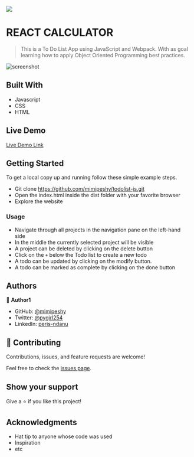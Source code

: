 ![](https://img.shields.io/badge/Microverse-blueviolet)

# REACT CALCULATOR

> This is a To Do List App using JavaScript and Webpack. With as goal learning how to apply Object Oriented Programming best practices.

![screenshot](./screenshot.png)


## Built With

- Javascript
- CSS
- HTML

## Live Demo

[Live Demo Link](https://mimipeshy.github.io/todolist-js/)


## Getting Started

To get a local copy up and running follow these simple example steps.

- Git clone https://github.com/mimipeshy/todolist-js.git
- Open the index.html inside the dist folder with your favorite browser
- Explore the website

### Usage

- Navigate through all projects in the navigation pane on the left-hand side
- In the middle the currently selected project will be visible
- A project can be deleted by clicking on the delete button
- Click on the `+` below the Todo list to create a new todo
- A todo can be updated by clicking on the modify button.
- A todo can be marked as complete by clicking on the done button


## Authors

👤 **Author1**

- GitHub: [@mimipeshy](https://github.com/mimipeshy)
- Twitter: [@pygirl254](https://twitter.com/pygirl254)
- LinkedIn: [peris-ndanu](https://www.linkedin.com/in/peris-ndanu-405083193/)

## 🤝 Contributing

Contributions, issues, and feature requests are welcome!

Feel free to check the [issues page](issues/).

## Show your support

Give a ⭐️ if you like this project!

## Acknowledgments

- Hat tip to anyone whose code was used
- Inspiration
- etc
